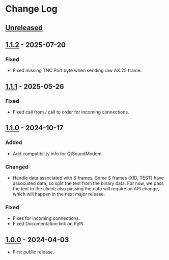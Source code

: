 # Change Log

## [Unreleased]

## [1.1.2] - 2025-07-20

### Fixed

- Fixed missing TNC Port byte when sending raw AX.25 frame.

## [1.1.1] - 2025-05-26

### Fixed

- Fixed call from / call to order for incoming connections.

## [1.1.0] - 2024-10-17

### Added

- Add compatibility info for QtSoundModem.

### Changed

- Handle data associated with S frames. Some S frames (XID, TEST) have
  associated data, so split the text from the binary data. For now, we pass
  the text to the client; also passing the data will require an API change,
  which will happen in the next major release.

### Fixed

- Fixes for incoming connections.
- Fixed Documentation link on PyPI.

## [1.0.0] - 2024-04-03

- First public release.

[unreleased]: https://github.com/mfncooper/pyham_pe/compare/v1.1.2...HEAD
[1.1.2]: https://github.com/mfncooper/pyham_pe/compare/v1.1.1...v1.1.2
[1.1.1]: https://github.com/mfncooper/pyham_pe/compare/v1.1.0...v1.1.1
[1.1.0]: https://github.com/mfncooper/pyham_pe/compare/v1.0.0...v1.1.0
[1.0.0]: https://github.com/mfncooper/pyham_pe/tree/v1.0.0
